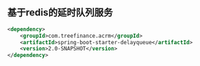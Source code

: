 基于redis的延时队列服务
---

```xml
<dependency>
    <groupId>com.treefinance.acrm</groupId>
    <artifactId>spring-boot-starter-delayqueue</artifactId>
    <version>2.0-SNAPSHOT</version>
</dependency>
```
